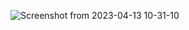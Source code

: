 ![Screenshot from 2023-04-13 10-31-10](https://user-images.githubusercontent.com/33947539/231658259-3ec0db90-f778-4fd3-a516-a57115dddc11.png)
